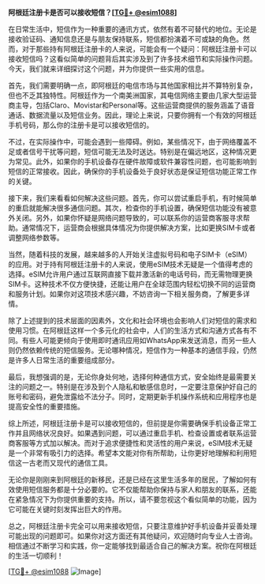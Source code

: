 **阿根廷注册卡是否可以接收短信？[[TG💪+ @esim1088](https://t.me/s/esim1088)]**

在日常生活中，短信作为一种重要的通讯方式，依然有着不可替代的地位。无论是接收验证码、通知信息还是与朋友保持联系，短信都扮演着不可或缺的角色。然而，对于那些持有阿根廷注册卡的人来说，可能会有一个疑问：阿根廷注册卡可以接收短信吗？这看似简单的问题背后其实涉及到了许多技术细节和实际操作问题。今天，我们就来详细探讨这个问题，并为你提供一些实用的信息。

首先，我们需要明确一点，即阿根廷的电信市场与其他国家相比并不算特别复杂，但也不乏其独特性。阿根廷作为一个南美洲国家，其电信网络主要由几家大型运营商主导，包括Claro、Movistar和Personal等。这些运营商提供的服务涵盖了语音通话、数据流量以及短信业务。因此，理论上来说，只要你拥有一个有效的阿根廷手机号码，那么你的注册卡是可以接收短信的。

不过，在实际操作中，可能会遇到一些障碍。例如，某些情况下，由于网络覆盖不足或者信号干扰等问题，短信可能无法及时送达。特别是在偏远地区，这种情况更为常见。此外，如果你的手机设备存在硬件故障或软件兼容性问题，也可能影响到短信的正常接收。因此，确保你的手机设备处于良好状态是保证短信功能正常工作的关键。

接下来，我们来看看如何解决这些问题。首先，你可以尝试重启手机，有时候简单的重启就能解决很多通信问题。其次，检查你的手机设置，确保短信功能没有被意外关闭。另外，如果你怀疑是网络问题导致的，可以联系你的运营商客服寻求帮助。通常情况下，运营商会根据具体情况为你提供解决方案，比如更换SIM卡或者调整网络参数等。

当然，随着科技的发展，越来越多的人开始关注虚拟号码和电子SIM卡（eSIM）的应用。对于持有阿根廷注册卡的人来说，使用eSIM技术无疑是一个值得考虑的选择。eSIM允许用户通过互联网直接下载并激活新的电话号码，而无需物理更换SIM卡。这种技术不仅方便快捷，还能让用户在全球范围内轻松切换不同的运营商和服务计划。如果你对这项技术感兴趣，不妨咨询一下相关服务商，了解更多详情。

除了上述提到的技术层面的因素外，文化和社会环境也会影响人们对短信的需求和使用习惯。在阿根廷这样一个多元化的社会中，人们的生活方式和沟通方式各有不同。有些人可能更倾向于使用即时通讯应用如WhatsApp来发送消息，而另一些人则仍然依赖传统的短信服务。无论哪种情况，短信作为一种基本的通信手段，仍然是许多人日常生活的重要组成部分。

最后，我想强调的是，无论你身处何地，选择何种通信方式，安全始终是最需要关注的问题之一。特别是在涉及到个人隐私和敏感信息时，一定要注意保护好自己的账号和密码，避免泄露给不法分子。同时，定期更新手机操作系统和应用程序也是提高安全性的重要措施。

综上所述，阿根廷注册卡是可以接收短信的，但前提是你需要确保手机设备正常工作并且网络状况良好。如果遇到问题，可以通过重启手机、检查设置或者联系运营商客服等方式加以解决。而对于追求便捷性和灵活性的用户来说，eSIM技术无疑是一个非常有吸引力的选择。希望本文能对你有所帮助，让你更好地理解和利用短信这一古老而又现代的通信工具。

无论你是刚刚来到阿根廷的新移民，还是已经在这里生活多年的居民，了解如何有效使用短信服务都是十分必要的。它不仅能帮助你保持与家人和朋友的联系，还能在紧急情况下为你提供重要的支持。所以，请不要忽视这个看似简单的功能，因为它可能在关键时刻发挥出巨大的作用。

总之，阿根廷注册卡完全可以用来接收短信，只要注意维护好手机设备并妥善处理可能出现的问题即可。如果你对这方面还有其他疑问，欢迎随时向专业人士咨询。相信通过不断学习和实践，你一定能够找到最适合自己的解决方案。祝你在阿根廷的生活一切顺利！

[[TG💪+ @esim1088](https://t.me/s/esim1088) ![Image](https://i.postimg.cc/4NQfJmqS/Snipaste-2025-05-13-00-14-12.png)]
